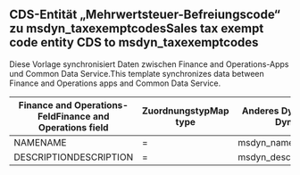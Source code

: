 ## <a name="sales-tax-exempt-code-entity-cds-to-msdyn_taxexemptcodes"></a><span data-ttu-id="17c63-101">CDS-Entität „Mehrwertsteuer-Befreiungscode“ zu msdyn_taxexemptcodes</span><span class="sxs-lookup"><span data-stu-id="17c63-101">Sales tax exempt code entity CDS to msdyn_taxexemptcodes</span></span>

<span data-ttu-id="17c63-102">Diese Vorlage synchronisiert Daten zwischen Finance and Operations-Apps und Common Data Service.</span><span class="sxs-lookup"><span data-stu-id="17c63-102">This template synchronizes data between Finance and Operations apps and Common Data Service.</span></span>

<span data-ttu-id="17c63-103">Finance and Operations-Feld</span><span class="sxs-lookup"><span data-stu-id="17c63-103">Finance and Operations field</span></span> | <span data-ttu-id="17c63-104">Zuordnungstyp</span><span class="sxs-lookup"><span data-stu-id="17c63-104">Map type</span></span> | <span data-ttu-id="17c63-105">Anderes Dynamics 365-Feld</span><span class="sxs-lookup"><span data-stu-id="17c63-105">Other Dynamics 365 field</span></span> | <span data-ttu-id="17c63-106">Standardwert</span><span class="sxs-lookup"><span data-stu-id="17c63-106">Default value</span></span>
---|---|---|---
<span data-ttu-id="17c63-107">NAME</span><span class="sxs-lookup"><span data-stu-id="17c63-107">NAME</span></span> | = | <span data-ttu-id="17c63-108">msdyn_name</span><span class="sxs-lookup"><span data-stu-id="17c63-108">msdyn_name</span></span> | 
<span data-ttu-id="17c63-109">DESCRIPTION</span><span class="sxs-lookup"><span data-stu-id="17c63-109">DESCRIPTION</span></span> | = | <span data-ttu-id="17c63-110">msdyn_description</span><span class="sxs-lookup"><span data-stu-id="17c63-110">msdyn_description</span></span> | 
